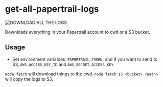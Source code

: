 get-all-papertrail-logs
=======================

![DOWNLOAD ALL THE LOGS](http://memegen.link/xy/download/all-the-logs.jpg)

Downloads everything in your Papertrail account to cwd or a S3 bucket.

Usage
-----

- Set environment variables: `PAPERTRAIL_TOKEN`, and if you want to send to S3, `AWS_ACCESS_KEY_ID` and `AWS_SECRET_ACCESS_KEY`.

`node fetch` will download things to the cwd.
`node fetch s3 <bucket> <path>` will copy the logs to S3.